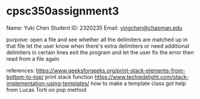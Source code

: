 # cpsc350assignment3

Name: Yuki Chen
Student ID: 2320235
Email: yingchen@chapman.edu


purpose: open a file and see whether all the delimiters are matched up in that file
         let the user know when there's extra delimiters or need additional delimiters in certain lines
         exit the program and let the user fix the error then read from a file again

references: https://www.geeksforgeeks.org/print-stack-elements-from-bottom-to-top/ print stack function
            https://www.techiedelight.com/stack-implementation-using-templates/ how to make a template class
            got help from Lucas Torti on pop method 
